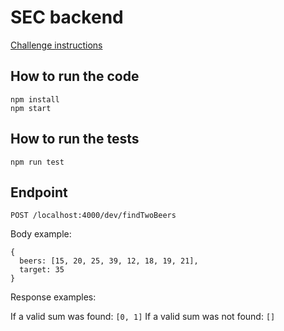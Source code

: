 # SEC backend

[Challenge instructions](https://github.com/ZXVentures/ar-sec-coding-challenge/blob/main/back-end.md)

## How to run the code

```
npm install
npm start
```

## How to run the tests

```
npm run test
```

## Endpoint

`POST /localhost:4000/dev/findTwoBeers`

Body example:

```
{
  beers: [15, 20, 25, 39, 12, 18, 19, 21],
  target: 35
}

```

Response examples:

If a valid sum was found:
`[0, 1]`
If a valid sum was not found:
`[]`

